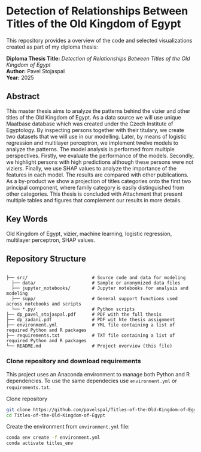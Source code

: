 # Detection of Relationships Between Titles of the Old Kingdom of Egypt

This repository provides a overview of the code and selected visualizations created as part of my diploma thesis:

**Diploma Thesis Title:** *Detection of Relationships Between Titles of the Old Kingdom of Egypt*  
**Author:** Pavel Stojaspal  
**Year:** 2025

## Abstract

This master thesis aims to analyze the patterns behind the vizier and other titles of the Old Kingdom of Egypt. As a data source we will use unique Maatbase database which was created under the Czech Institute of Egyptology. By inspecting persons together with their titulary, we create two datasets that we will use in our modelling. Later, by means of logistic regression and multilayer perceptron, we implement twelve models to analyze the patterns. The model analysis is performed from multiple perspectives. Firstly, we evaluate the performance of the models. Secondly, we highlight persons with high predictions although these persons were not viziers. Finally, we use SHAP values to analyze the importance of the features in each model. The results are compared with other publications. As a by-product we show a projection of titles categories onto the first two principal component, where family category is easily distinguished from other categories. This thesis is concluded with Attachment that present multiple tables and figures that complement our results in more details.

## Key Words

Old Kingdom of Egypt, vizier, machine learning, logistic regression, multilayer perceptron, SHAP values.

## Repository Structure

```plaintext

├── src/                        # Source code and data for modeling
  ├── data/                     # Sample or anonymized data files
  ├── jupyter_notebooks/        # Jupyter notebooks for analysis and modeling
  ├── supp/                     # General support functions used across notebooks and scripts
  └── *.py/                     # Python scripts
├── dp_pavel_stojaspal.pdf      # PDF with the full thesis
├── dp_zadani.pdf               # PDF wit hte thesis assignment
├── environment.yml             # YML file containing a list of required Python and R packages
├── requirements.txt            # TXT file containing a list of required Python and R packages
└── README.md                   # Project overview (this file)
```

### Clone repository and download requirements

This project uses an Anaconda environment to manage both Python and R dependencies. To use the same dependecies use `environment.yml` or  `requirements.txt`.

Clone repository 
```bash
git clone https://github.com/pavelspal/Titles-of-the-Old-Kingdom-of-Egypt.git
cd Titles-of-the-Old-Kingdom-of-Egypt
```

Create the environment from `environment.yml` file:
```bash
conda env create -f environment.yml
conda activate titles_env
```

